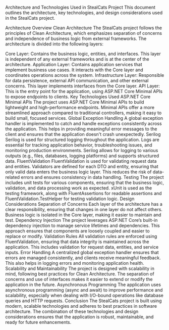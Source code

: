 ﻿Architecture and Technologies Used in StealCats Project
This document outlines the architecture, key technologies, and design considerations used in the StealCats project.

Architecture Overview
Clean Architecture
The StealCats project follows the principles of Clean Architecture, which emphasizes separation of concerns and independence of business logic from external frameworks. The architecture is divided into the following layers:

Core Layer: Contains the business logic, entities, and interfaces. This layer is independent of any external frameworks and is at the center of the architecture.
Application Layer: Contains application services that implement business use cases. It interacts with the Core layer and coordinates operations across the system.
Infrastructure Layer: Responsible for data persistence, external API communication, and other external concerns. This layer implements interfaces from the Core layer.
API Layer: This is the entry point for the application, using ASP.NET Core Minimal APIs to expose endpoints to clients.
Key Technologies Used
ASP.NET Core Minimal APIs
The project uses ASP.NET Core Minimal APIs to build lightweight and high-performance endpoints.
Minimal APIs offer a more streamlined approach compared to traditional controllers, making it easy to build small, focused services.
Global Exception Handling
A global exception handler is implemented to catch and handle exceptions consistently across the application.
This helps in providing meaningful error messages to the client and ensures that the application doesn't crash unexpectedly.
Serilog
Serilog is used for structured logging throughout the application.
Logs are essential for tracking application behavior, troubleshooting issues, and monitoring production environments.
Serilog allows for logging to various outputs (e.g., files, databases, logging platforms) and supports structured data.
FluentValidation
FluentValidation is used for validating request data and entities.
Validators are defined for each DTO and entity, ensuring that only valid data enters the business logic layer.
This reduces the risk of data-related errors and ensures consistency in data handling.
Testing
The project includes unit tests for various components, ensuring that the business logic, validation, and data processing work as expected.
xUnit is used as the testing framework, along with FluentAssertions for readable assertions and FluentValidation.TestHelper for testing validation logic.
Design Considerations
Separation of Concerns
Each layer of the architecture has a clear responsibility, ensuring that changes in one layer do not affect others.
Business logic is isolated in the Core layer, making it easier to maintain and test.
Dependency Injection
The project leverages ASP.NET Core’s built-in dependency injection to manage service lifetimes and dependencies.
This approach ensures that components are loosely coupled and easier to replace or modify.
Validation Rules
All validation rules are enforced using FluentValidation, ensuring that data integrity is maintained across the application.
This includes validation for request data, entities, and service inputs.
Error Handling
A centralized global exception handler ensures that errors are managed consistently, and clients receive meaningful feedback.
This also helps in logging errors and monitoring application health.
Scalability and Maintainability
The project is designed with scalability in mind, following best practices for Clean Architecture.
The separation of concerns and use of interfaces makes it easier to extend or modify the application in the future.
Asynchronous Programming
The application uses asynchronous programming (async and await) to improve performance and scalability, especially when dealing with I/O-bound operations like database queries and HTTP requests.
Conclusion
The StealCats project is built using modern, scalable technologies and adheres to best practices in software architecture. The combination of these technologies and design considerations ensures that the application is robust, maintainable, and ready for future enhancements.